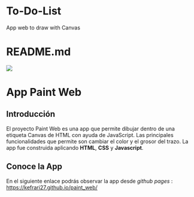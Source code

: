 # To-Do-List
App web to draw with Canvas

# README.md

![](https://res.cloudinary.com/kefrari27/image/upload/c_scale,w_150/v1602534445/Portafolio/Favicon_it7ppp.png)

App Paint Web
=============

Introducción
-------------

El proyecto Paint Web es una app que permite dibujar dentro de una etiqueta Canvas de HTML con ayuda de JavaScript. Las principales funcionalidades que permite son cambiar el color y el grosor del trazo.
La app fue construida aplicando **HTML**, **CSS** y **Javascript**.

Conoce la App
-------------

En el siguiente enlace podrás observar la app desde _github pages_ :
https://kefrari27.github.io/paint_web/
